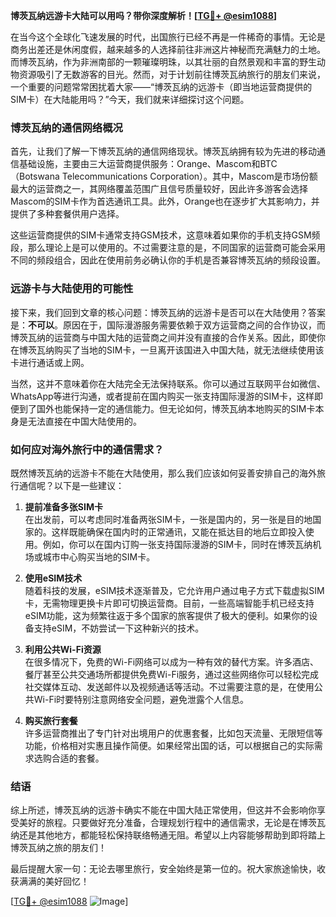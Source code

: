**博茨瓦纳远游卡大陆可以用吗？带你深度解析！[[TG💪+ @esim1088](https://t.me/s/esim1088)]**

在当今这个全球化飞速发展的时代，出国旅行已经不再是一件稀奇的事情。无论是商务出差还是休闲度假，越来越多的人选择前往非洲这片神秘而充满魅力的土地。而博茨瓦纳，作为非洲南部的一颗璀璨明珠，以其壮丽的自然景观和丰富的野生动物资源吸引了无数游客的目光。然而，对于计划前往博茨瓦纳旅行的朋友们来说，一个重要的问题常常困扰着大家——“博茨瓦纳的远游卡（即当地运营商提供的SIM卡）在大陆能用吗？”今天，我们就来详细探讨这个问题。

### 博茨瓦纳的通信网络概况

首先，让我们了解一下博茨瓦纳的通信网络现状。博茨瓦纳拥有较为先进的移动通信基础设施，主要由三大运营商提供服务：Orange、Mascom和BTC（Botswana Telecommunications Corporation）。其中，Mascom是市场份额最大的运营商之一，其网络覆盖范围广且信号质量较好，因此许多游客会选择Mascom的SIM卡作为首选通讯工具。此外，Orange也在逐步扩大其影响力，并提供了多种套餐供用户选择。

这些运营商提供的SIM卡通常支持GSM技术，这意味着如果你的手机支持GSM频段，那么理论上是可以使用的。不过需要注意的是，不同国家的运营商可能会采用不同的频段组合，因此在使用前务必确认你的手机是否兼容博茨瓦纳的频段设置。

### 远游卡与大陆使用的可能性

接下来，我们回到文章的核心问题：博茨瓦纳的远游卡是否可以在大陆使用？答案是：**不可以**。原因在于，国际漫游服务需要依赖于双方运营商之间的合作协议，而博茨瓦纳的运营商与中国大陆的运营商之间并没有直接的合作关系。因此，即使你在博茨瓦纳购买了当地的SIM卡，一旦离开该国进入中国大陆，就无法继续使用该卡进行通话或上网。

当然，这并不意味着你在大陆完全无法保持联系。你可以通过互联网平台如微信、WhatsApp等进行沟通，或者提前在国内购买一张支持国际漫游的SIM卡，这样即便到了国外也能保持一定的通信能力。但无论如何，博茨瓦纳本地购买的SIM卡本身是无法直接在中国大陆使用的。

### 如何应对海外旅行中的通信需求？

既然博茨瓦纳的远游卡不能在大陆使用，那么我们应该如何妥善安排自己的海外旅行通信呢？以下是一些建议：

1. **提前准备多张SIM卡**  
   在出发前，可以考虑同时准备两张SIM卡，一张是国内的，另一张是目的地国家的。这样既能确保在国内时的正常通讯，又能在抵达目的地后立即投入使用。例如，你可以在国内订购一张支持国际漫游的SIM卡，同时在博茨瓦纳机场或城市中心购买当地的SIM卡。

2. **使用eSIM技术**  
   随着科技的发展，eSIM技术逐渐普及，它允许用户通过电子方式下载虚拟SIM卡，无需物理更换卡片即可切换运营商。目前，一些高端智能手机已经支持eSIM功能，这为频繁往返于多个国家的旅客提供了极大的便利。如果你的设备支持eSIM，不妨尝试一下这种新兴的技术。

3. **利用公共Wi-Fi资源**  
   在很多情况下，免费的Wi-Fi网络可以成为一种有效的替代方案。许多酒店、餐厅甚至公共交通场所都提供免费Wi-Fi服务，通过这些网络你可以轻松完成社交媒体互动、发送邮件以及视频通话等活动。不过需要注意的是，在使用公共Wi-Fi时要特别注意网络安全问题，避免泄露个人信息。

4. **购买旅行套餐**  
   许多运营商推出了专门针对出境用户的优惠套餐，比如包天流量、无限短信等功能，价格相对实惠且操作简便。如果经常出国的话，可以根据自己的实际需求选购合适的套餐。

### 结语

综上所述，博茨瓦纳的远游卡确实不能在中国大陆正常使用，但这并不会影响你享受美好的旅程。只要做好充分准备，合理规划行程中的通信需求，无论是在博茨瓦纳还是其他地方，都能轻松保持联络畅通无阻。希望以上内容能够帮助到即将踏上博茨瓦纳之旅的朋友们！

最后提醒大家一句：无论去哪里旅行，安全始终是第一位的。祝大家旅途愉快，收获满满的美好回忆！

[[TG💪+ @esim1088](https://t.me/s/esim1088) ![Image](https://i.postimg.cc/4NQfJmqS/Snipaste-2025-05-13-00-14-12.png)]